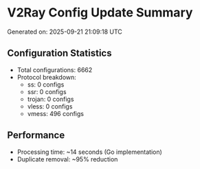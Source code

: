# V2Ray Config Update Summary
Generated on: 2025-09-21 21:09:18 UTC

## Configuration Statistics
- Total configurations: 6662
- Protocol breakdown:
  - ss: 0 configs
  - ssr: 0 configs
  - trojan: 0 configs
  - vless: 0 configs
  - vmess: 496 configs

## Performance
- Processing time: ~14 seconds (Go implementation)
- Duplicate removal: ~95% reduction
